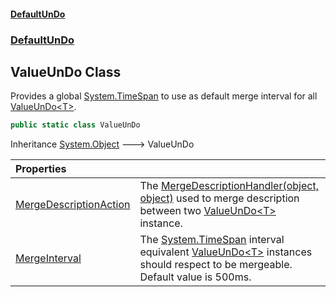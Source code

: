 #### [DefaultUnDo](DefaultUnDo.md 'DefaultUnDo')
### [DefaultUnDo](DefaultUnDo.md#DefaultUnDo 'DefaultUnDo')

## ValueUnDo Class

Provides a global [System.TimeSpan](https://docs.microsoft.com/en-us/dotnet/api/System.TimeSpan 'System.TimeSpan') to use as default merge interval for all [ValueUnDo&lt;T&gt;](ValueUnDo_T_.md 'DefaultUnDo.ValueUnDo<T>').

```csharp
public static class ValueUnDo
```

Inheritance [System.Object](https://docs.microsoft.com/en-us/dotnet/api/System.Object 'System.Object') &#129106; ValueUnDo

| Properties | |
| :--- | :--- |
| [MergeDescriptionAction](ValueUnDo.MergeDescriptionAction.md 'DefaultUnDo.ValueUnDo.MergeDescriptionAction') | The [MergeDescriptionHandler(object, object)](ValueUnDo.MergeDescriptionHandler(object,object).md 'DefaultUnDo.ValueUnDo.MergeDescriptionHandler(object, object)') used to merge description between two [ValueUnDo&lt;T&gt;](ValueUnDo_T_.md 'DefaultUnDo.ValueUnDo<T>') instance. |
| [MergeInterval](ValueUnDo.MergeInterval.md 'DefaultUnDo.ValueUnDo.MergeInterval') | The [System.TimeSpan](https://docs.microsoft.com/en-us/dotnet/api/System.TimeSpan 'System.TimeSpan') interval equivalent [ValueUnDo&lt;T&gt;](ValueUnDo_T_.md 'DefaultUnDo.ValueUnDo<T>') instances should respect to be mergeable.<br/>Default value is 500ms. |

